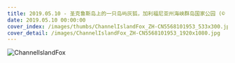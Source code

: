 ```yaml
---
title: 2019.05.10 - 圣克鲁斯岛上的一只岛屿灰狐，加利福尼亚州海峡群岛国家公园 (© Ian Shive/Tandem Motion + Stills)
date: 2019.05.10 00:00:00
cover_index: /images/thumbs/ChannelIslandFox_ZH-CN5568101953_533x300.jpg
cover_detail: /images/ChannelIslandFox_ZH-CN5568101953_1920x1080.jpg
---
```


![ChannelIslandFox](/images/ChannelIslandFox_ZH-CN5568101953_1920x1080.jpg)

